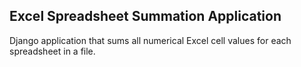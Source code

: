 ## Excel Spreadsheet Summation Application
Django application that sums all numerical Excel cell values for each spreadsheet in a file.
